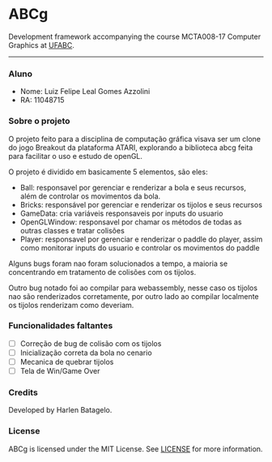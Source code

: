 ABCg
======

Development framework accompanying the course MCTA008-17 Computer Graphics at [UFABC](https://www.ufabc.edu.br/).

----

### Aluno
- Nome: Luiz Felipe Leal Gomes Azzolini
- RA: 11048715 

### Sobre o projeto

O projeto feito para a disciplina de computação gráfica visava ser um clone do jogo Breakout da plataforma ATARI, explorando a biblioteca abcg feita para facilitar o uso e estudo de openGL.

O projeto é dividido em basicamente 5 elementos, são eles:
- Ball: responsavel por gerenciar e renderizar a bola e seus recursos, além de controlar os movimentos da bola.
- Bricks: responsável por gerenciar e renderizar os tijolos e seus recursos
- GameData: cria variáveis responsaveis por inputs do usuario
- OpenGLWindow: responsavel por chamar os métodos de todas as outras classes e tratar colisões
- Player: responsavel por gerenciar e renderizar o paddle do player, assim como monitorar inputs do usuario e controlar os movimentos do paddle

Alguns bugs foram nao foram solucionados a tempo, a maioria se concentrando em tratamento de colisões com os tijolos.

Outro bug notado foi ao compilar para webassembly, nesse caso os tijolos nao são renderizados corretamente, por outro lado ao compilar localmente os tijolos renderizam como deveriam.

### Funcionalidades faltantes
- [ ] Correção de bug de colisão com os tijolos
- [ ] Inicialização correta da bola no cenario
- [ ] Mecanica de quebrar tijolos
- [ ] Tela de Win/Game Over

### Credits

Developed by Harlen Batagelo.

### License

ABCg is licensed under the MIT License. See [LICENSE](https://github.com/hbatagelo/abcg/blob/main/LICENSE) for more information.
